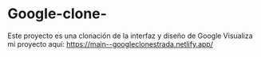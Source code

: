 # Google-clone-
Este proyecto es una clonación de la interfaz y diseño de Google 
Visualiza mi proyecto aquí: https://main--googleclonestrada.netlify.app/
